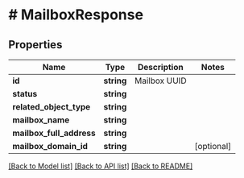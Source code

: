 # # MailboxResponse

## Properties

Name | Type | Description | Notes
------------ | ------------- | ------------- | -------------
**id** | **string** | Mailbox UUID |
**status** | **string** |  |
**related_object_type** | **string** |  |
**mailbox_name** | **string** |  |
**mailbox_full_address** | **string** |  |
**mailbox_domain_id** | **string** |  | [optional]

[[Back to Model list]](../../README.md#models) [[Back to API list]](../../README.md#endpoints) [[Back to README]](../../README.md)
